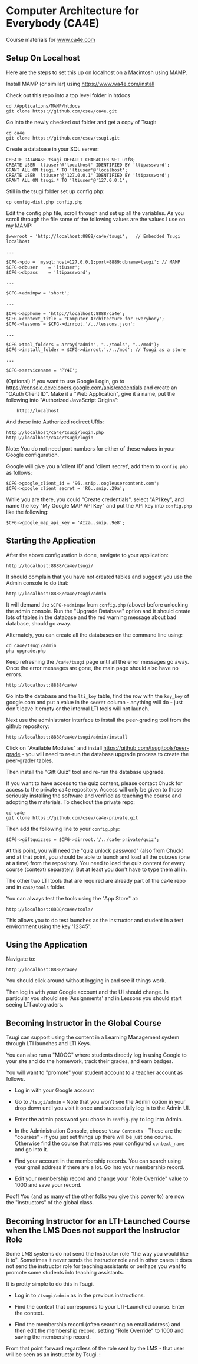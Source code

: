 
Computer Architecture for Everybody (CA4E)
==========================================

Course materials for www.ca4e.com

Setup On Localhost
------------------

Here are the steps to set this up on localhost on a Macintosh using MAMP.

Install MAMP (or similar) using https://www.wa4e.com/install

Check out this repo into a top level folder in htdocs

    cd /Applications/MAMP/htdocs
    git clone https://github.com/csev/ca4e.git

Go into the newly checked out folder and get a copy of Tsugi:

    cd ca4e
    git clone https://github.com/csev/tsugi.git

Create a database in your SQL server:

    CREATE DATABASE tsugi DEFAULT CHARACTER SET utf8;
    CREATE USER 'ltiuser'@'localhost' IDENTIFIED BY 'ltipassword';
    GRANT ALL ON tsugi.* TO 'ltiuser'@'localhost';
    CREATE USER 'ltiuser'@'127.0.0.1' IDENTIFIED BY 'ltipassword';
    GRANT ALL ON tsugi.* TO 'ltiuser'@'127.0.0.1';

Still in the tsugi folder set up config.php:

    cp config-dist.php config.php

Edit the config.php file, scroll through and set up all the variables.  As you scroll through the file
some of the following values are the values I use on my MAMP:

    $wwwroot = 'http://localhost:8888/ca4e/tsugi';   // Embedded Tsugi localhost
    
    ...
    
    $CFG->pdo = 'mysql:host=127.0.0.1;port=8889;dbname=tsugi'; // MAMP
    $CFG->dbuser    = 'ltiuser';
    $CFG->dbpass    = 'ltipassword';
    
    ...
    
    $CFG->adminpw = 'short';
    
    ...
    
    $CFG->apphome = 'http://localhost:8888/ca4e';
    $CFG->context_title = "Computer Architecture for Everybody";
    $CFG->lessons = $CFG->dirroot.'/../lessons.json';
    
    ... 
    
    $CFG->tool_folders = array("admin", "../tools", "../mod");
    $CFG->install_folder = $CFG->dirroot.'./../mod'; // Tsugi as a store
    
    ...
    
    $CFG->servicename = 'PY4E';

(Optional) If you want to use Google Login,
go to https://console.developers.google.com/apis/credentials and
create an "OAuth Client ID".  Make it a "Web Application", give it a name,
put the following into "Authorized JavaScript Origins":

        http://localhost

And these into Authorized redirect URIs:

    http://localhost/ca4e/tsugi/login.php
    http://localhost/ca4e/tsugi/login

Note: You do not need port numbers for either of these values in your Google
configuration.

Google will give you a 'client ID' and 'client secret', add them to `config.php`
as follows:

    $CFG->google_client_id = '96..snip..oogleusercontent.com';
    $CFG->google_client_secret = 'R6..snip..29a';

While you are there, you could "Create credentials", select "API
key", and name the key "My Google MAP API Key" and put the API
key into `config.php` like the following:

    $CFG->google_map_api_key = 'AIza..snip..9e8';

Starting the Application
------------------------

After the above configuration is done, navigate to your application:

    http://localhost:8888/ca4e/tsugi/

It should complain that you have not created tables and suggest you 
use the Admin console to do that:

    http://localhost:8888/ca4e/tsugi/admin

It will demand the `$CFG->adminpw` from `config.php` (above) before 
unlocking the admin console.  Run the "Upgrade Database" option and
it should create lots of tables in the database and the red warning
message about bad database, should go away.

Alternately, you can create all the databases on the command line using:

    cd ca4e/tsugi/admin
    php upgrade.php

Keep refreshing the `/ca4e/tsugi` page until all the error messages go away.
Once the error messages are gone, the main page should also have no errors.

    http://localhost:8888/ca4e/

Go into the database and the `lti_key` table, find the row with the `key_key`
of google.com and put a value in the `secret` column - anything will do - 
just don't leave it empty or the internal LTI tools will not launch.

Next use the administrator interface to install the peer-grading tool
from the github repository:

    http://localhost:8888/ca4e/tsugi/admin/install

Click on "Available Modules" and install https://github.com/tsugitools/peer-grade - 
you will need to re-run the database upgrade process to create the peer-grader tables.

Then install the "Gift Quiz" tool and re-run the database upgrade.  

If you want to have access to the quiz content, please contact Chuck for access 
to the private ca4e repository.  Access will only be given to those seriously installing
the software and verified as teaching the course and adopting the materials.
To checkout the private repo:

    cd ca4e
    git clone https://github.com/csev/ca4e-private.git

Then add the following line to your `config.php`:

    $CFG->giftquizzes = $CFG->dirroot.'/../ca4e-private/quiz';

At this point, you will need the "quiz unlock password" (also from Chuck) and at that point,
you should be able to launch and load all the quizzes (one at a time) from the repository.  You
need to load the quiz content for every course (context) separately.  But at least you don't have
to type them all in.

The other two LTI tools that are required are already part of the ca4e repo and in `ca4e/tools`
folder.

You can always test the tools using the "App Store" at:

    http://localhost:8888/ca4e/tools/

This allows you to do test launches as the instructor and student in a test environment using the
key '12345'.

Using the Application
---------------------

Navigate to:

    http://localhost:8888/ca4e/

You should click around without logging in and see if things work.

Then log in with your Google account and the UI should change.  In particular you should
see 'Assignments' and in Lessons you should start seeing LTI autograders.

Becoming Instructor in the Global Course
----------------------------------------

Tsugi can support using the content in a Learning Management system through LTI launches and LTI Keys.

You can also run a "MOOC" where students directly log in using Google to your site and do the homework,
track their grades, and earn badges.

You will want to "promote" your student account to a teacher account as follows.

* Log in with your Google account

* Go to `/tsugi/admin` - Note that you won't see the Admin option in your drop down until you visit it
once and successfully log in to the Admin UI.

* Enter the admin password you chose in `config.php` to log into Admin. 

* In the Administration Console, choose `View Contexts` - These are the "courses" - if you just set things
up there will be just one course.  Otherwise find the course that matches your configured `context_name`
and go into it.

* Find your account in the membership records.  You can search using your gmail address if there are a lot.  Go into
your membership record.

* Edit your membership record and change your "Role Override" value to 1000 and save your record.

Poof! You (and as many of the other folks you give this power to) are now the "instructors" of the global class.

Becoming Instructor for an LTI-Launched Course when the LMS Does not support the Instructor Role
------------------------------------------------------------------------------------------------

Some LMS systems do not send the Instructor role "the way you would like it to".  Sometimes it never
sends the instructor role and in other cases it does not send the instructor role for teaching assistants
or perhaps you want to promote some students into teaching assistants.   

It is pretty simple to do this in Tsugi.

* Log in to `/tsugi/admin`  as in the previous instructions.

* Find the context that corresponds to your LTI-Launched course.  Enter the context.

* Find the membership record (often searching on email address) and then edit the membership
record, setting "Role Override" to 1000 and saving the membership record.

From that point forward regardless of the role sent by the LMS - that user will be seen as an instructor
by Tsugi.
:

